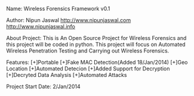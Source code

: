 Name:
Wireless Forensics Framework v0.1

Author:
Nipun Jaswal
http://www.nipunjaswal.com
http://www.nipunjaswal.info

About Project:
This is An Open Source Project for Wireless Forensics and this project will be coded in python.
This project will focus on Automated Wireless Penetration Testing and Carrying out Wireless Forensics.

Features:
[+]Portable
[+]Fake MAC Detection(Added 18/Jan/2014)
[+]Geo Location
[+]Automated Detecion
[+]Added Support for Decryption
[+]Decryted Data Analysis
[+]Automated Attacks

Project Start Date: 2/Jan/2014

